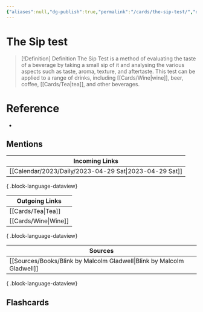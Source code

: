 ```yaml
---
{"aliases":null,"dg-publish":true,"permalink":"/cards/the-sip-test/","dgPassFrontmatter":true}
---
```


# The Sip test

> [!Definition] Definition
> The Sip Test is a method of evaluating the taste of a beverage by taking a small sip of it and analysing the various aspects such as taste, aroma, texture, and aftertaste. This test can be applied to a range of drinks, including [[Cards/Wine\|wine]], beer, coffee, [[Cards/Tea\|tea]], and other beverages.

# Reference
- 

## Mentions
| Incoming Links                                            |
| --------------------------------------------------------- |
| [[Calendar/2023/Daily/2023-04-29 Sat\|2023-04-29 Sat]] |

{ .block-language-dataview}

| Outgoing Links          |
| ----------------------- |
| [[Cards/Tea\|Tea]]   |
| [[Cards/Wine\|Wine]] |

{ .block-language-dataview}

| Sources                                                                   |
| ------------------------------------------------------------------------- |
| [[Sources/Books/Blink by Malcolm Gladwell\|Blink by Malcolm Gladwell]] |

{ .block-language-dataview}

## Flashcards
